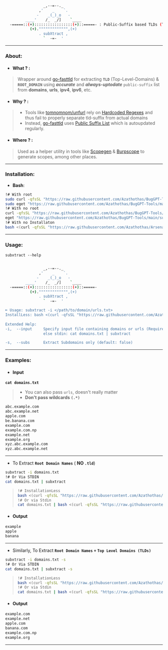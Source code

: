 ```bash
                 _,--=--._
               ,'    _    `.
              -    _(_)_o   -
         ____'    /_  _/]    `____
  -=====::(+):::::::::::::::::(+)::=====- : Public-Suffix based TLDs (Top-Level-Domains) & Root Domain Extractor 
           (+).""""""""""""",(+)
               . subXtract ,
                 `  -=-  '
```
---
### About:
- #### What ? :
> Wrapper around [go-fasttld](https://github.com/elliotwutingfeng/go-fasttld) for extracting **`TLD`** (Top-Level-Domains) & **`ROOT_DOMAIN`** using ***accurate*** and ***always-uptodate*** `public-suffix` list from **domains**, **urls**, **ipv4**, **ipv6**, etc.
- #### Why ? :
> - Tools like [tomnomnom/unfurl](https://github.com/tomnomnom/unfurl) rely on [Hardcoded Regexes](https://github.com/tomnomnom/unfurl/blob/master/main.go) and thus fail to properly separate tld-suffix from actual domains
> - Instead, [go-fasttld](https://github.com/elliotwutingfeng/go-fasttld) uses [Public Suffix List](https://raw.githubusercontent.com/publicsuffix/list/master/public_suffix_list.dat) which is autoupdated regularly.
- #### Where ? :
> Used as a helper utility in tools like [Scopegen](https://github.com/Azathothas/Arsenal/tree/main/scopegen) & [Burpscope](https://github.com/Azathothas/Arsenal/tree/main/burpscope) to generate scopes, among other places.
---
### **Installation**:
 - **Bash**: 
```bash
!# With root
sudo curl -qfsSL "https://raw.githubusercontent.com/Azathothas/BugGPT-Tools/main/subxtract/subxtract.sh" -o "/usr/local/bin/subxtract" && sudo chmod +xwr "/usr/local/bin/subxtract"
sudo eget "https://raw.githubusercontent.com/Azathothas/BugGPT-Tools/main/subxtract/subxtract.sh" --to "/usr/local/bin/subxtract"
!# With no root
curl -qfsSL "https://raw.githubusercontent.com/Azathothas/BugGPT-Tools/main/subxtract/subxtract.sh" -o "$HOME/bin/subxtract" && chmod +xwr "$HOME/bin/subxtract"
eget "https://raw.githubusercontent.com/Azathothas/BugGPT-Tools/main/subxtract/subxtract.sh" --to "$HOME/bin/subxtract"
!# With no Installaton
bash <(curl -qfsSL "https://raw.githubusercontent.com/Azathothas/Arsenal/main/subxtract/subxtract.sh") {OPTIONS_HERE}
```
---
### Usage:
`subxtract --help`
```bash

                 _,--=--._
               ,'    _    `.
              -    _(_)_o   -
         ____'    /_  _/]    `____
  -=====::(+):::::::::::::::::(+)::=====-
           (+).""""""""""""",(+)
               . subXtract ,
                 `  -=-  '

➼ Usage: subxtract -i </path/to/domain/urls.txt> 
InstallLess: bash <(curl -qfsSL "https://raw.githubusercontent.com/Azathothas/Arsenal/main/subxtract/subxtract.sh") {OPTIONS_HERE}
       
Extended Help:
-i,  --input     Specify input file containing domains or urls (Required)
                 else stdin: cat domains.txt | subxtract

-s,  --subs      Extract Subdomains only (default: false)
```

---
### Examples:
- #### Input
**`cat domains.txt`** 
> - You can also pass `urls`, doesn't really matter
> - **Don't pass wildcards `(.*)`**
```bash
abc.example.com
abc.example.net
apple.com
be.banana.com
example.com
example.com.np
example.net
example.org
xyz.abc.example.com
xyz.abc.example.net
```
---
- To Extract **`Root Domain Names`** ( **NO `.tld`**)
```bash
subxtract -i domains.txt
!# Or Via STDIN
cat domains.txt | subxtract
```
>```bash
> !# InstallationLess
> bash <(curl -qfsSL "https://raw.githubusercontent.com/Azathothas/Arsenal/main/subxtract/subxtract.sh") -i domains.txt
> !# Or via Stdin
> cat domains.txt | bash <(curl -qfsSL "https://raw.githubusercontent.com/Azathothas/Arsenal/main/subxtract/subxtract.sh")
> ```
- #### Output
```bash
example
apple
banana
```
---
- Similarly, To Extract **`Root Domain Names`** **`+`** **`Top Level Domains (TLDs)`**
```bash
subxtract -i domains.txt -s
!# Or Via STDIN
cat domains.txt | subxtract -s 
```
>```bash
> !# InstallationLess
> bash <(curl -qfsSL "https://raw.githubusercontent.com/Azathothas/Arsenal/main/subxtract/subxtract.sh") -i domains.txt -s
> !# Or via Stdin
> cat domains.txt | bash <(curl -qfsSL "https://raw.githubusercontent.com/Azathothas/Arsenal/main/subxtract/subxtract.sh") -s
> ```
- #### Output
```bash
example.com
example.net
apple.com
banana.com
example.com.np
example.org
```
---
